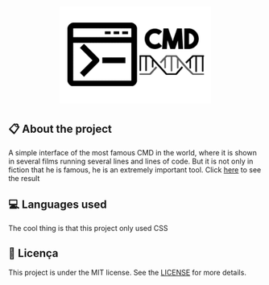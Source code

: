 
<h1 align="center">
    <img src="./images/icon-repo.png" alt="Blood Donation" width="300px" />
</h1>

## :clipboard: About the project

A simple interface of the most famous CMD in the world, where it is shown in several films running several lines and lines of code. But it is not only in fiction that he is famous, he is an extremely important tool. Click [here](https://dribbble.com/) to see the result

## :computer: Languages used

The cool thing is that this project only used CSS

## :book: Licença

This project is under the MIT license. See the [LICENSE](LICENSE.md) for more details.